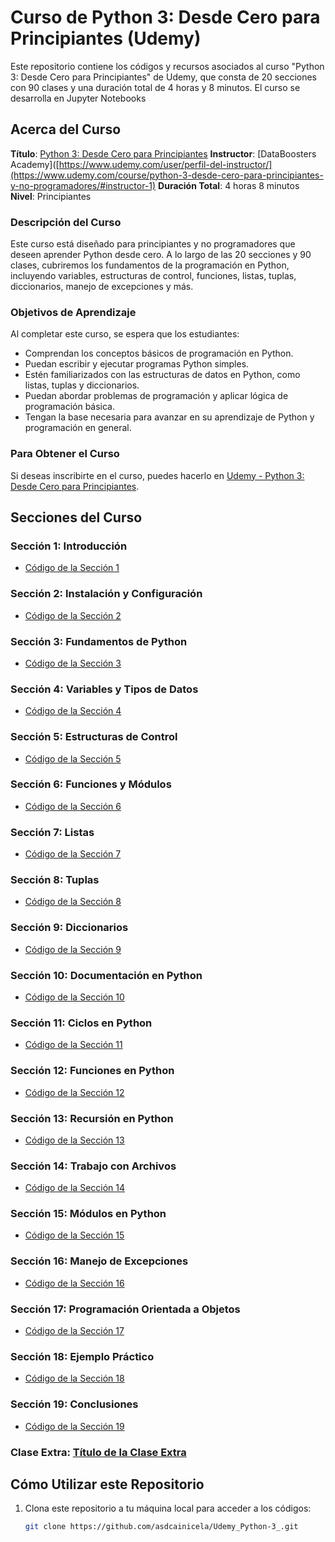 
# Curso de Python 3: Desde Cero para Principiantes (Udemy)

Este repositorio contiene los códigos y recursos asociados al curso "Python 3: Desde Cero para Principiantes" de Udemy, que consta de 20 secciones con 90 clases y una duración total de 4 horas y 8 minutos.
El curso se desarrolla en Jupyter Notebooks
## Acerca del Curso

**Título**: [Python 3: Desde Cero para Principiantes](https://www.udemy.com/course/python-3-desde-cero-para-principiantes-y-no-programadores/)
**Instructor**: [DataBoosters Academy]([https://www.udemy.com/user/perfil-del-instructor/](https://www.udemy.com/course/python-3-desde-cero-para-principiantes-y-no-programadores/#instructor-1)
**Duración Total**: 4 horas 8 minutos
**Nivel**: Principiantes

### Descripción del Curso

Este curso está diseñado para principiantes y no programadores que deseen aprender Python desde cero. A lo largo de las 20 secciones y 90 clases, cubriremos los fundamentos de la programación en Python, incluyendo variables, estructuras de control, funciones, listas, tuplas, diccionarios, manejo de excepciones y más.

### Objetivos de Aprendizaje

Al completar este curso, se espera que los estudiantes:

- Comprendan los conceptos básicos de programación en Python.
- Puedan escribir y ejecutar programas Python simples.
- Estén familiarizados con las estructuras de datos en Python, como listas, tuplas y diccionarios.
- Puedan abordar problemas de programación y aplicar lógica de programación básica.
- Tengan la base necesaria para avanzar en su aprendizaje de Python y programación en general.

### Para Obtener el Curso

Si deseas inscribirte en el curso, puedes hacerlo en [Udemy - Python 3: Desde Cero para Principiantes](https://www.udemy.com/course/python-3-desde-cero-para-principiantes-y-no-programadores/).

## Secciones del Curso
### Sección 1: Introducción
- [Código de la Sección 1](seccion1/)

### Sección 2: Instalación y Configuración
- [Código de la Sección 2](seccion2/)

### Sección 3: Fundamentos de Python
- [Código de la Sección 3](seccion3/)

### Sección 4: Variables y Tipos de Datos
- [Código de la Sección 4](seccion4/)

### Sección 5: Estructuras de Control
- [Código de la Sección 5](seccion5/)

### Sección 6: Funciones y Módulos
- [Código de la Sección 6](seccion6/)

### Sección 7: Listas
- [Código de la Sección 7](seccion7/)

### Sección 8: Tuplas
- [Código de la Sección 8](seccion8/)

### Sección 9: Diccionarios
- [Código de la Sección 9](seccion9/)

### Sección 10: Documentación en Python
- [Código de la Sección 10](seccion10/)

### Sección 11: Ciclos en Python
- [Código de la Sección 11](seccion11/)

### Sección 12: Funciones en Python
- [Código de la Sección 12](seccion12/)

### Sección 13: Recursión en Python
- [Código de la Sección 13](seccion13/)

### Sección 14: Trabajo con Archivos
- [Código de la Sección 14](seccion14/)

### Sección 15: Módulos en Python
- [Código de la Sección 15](seccion15/)

### Sección 16: Manejo de Excepciones
- [Código de la Sección 16](seccion16/)

### Sección 17: Programación Orientada a Objetos
- [Código de la Sección 17](seccion17/)

### Sección 18: Ejemplo Práctico
- [Código de la Sección 18](seccion18/)

### Sección 19: Conclusiones
- [Código de la Sección 19](seccion19/)

### Clase Extra: [Título de la Clase Extra](clase-extra/)


## Cómo Utilizar este Repositorio

1. Clona este repositorio a tu máquina local para acceder a los códigos:

   ```bash
   git clone https://github.com/asdcainicela/Udemy_Python-3_.git
